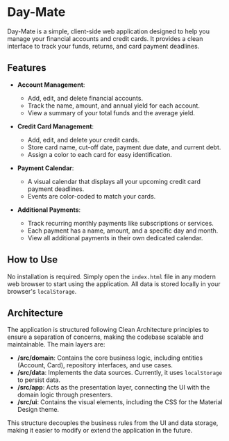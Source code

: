 # Day-Mate

Day-Mate is a simple, client-side web application designed to help you manage your financial accounts and credit cards. It provides a clean interface to track your funds, returns, and card payment deadlines.

## Features

- **Account Management**:
  - Add, edit, and delete financial accounts.
  - Track the name, amount, and annual yield for each account.
  - View a summary of your total funds and the average yield.

- **Credit Card Management**:
  - Add, edit, and delete your credit cards.
  - Store card name, cut-off date, payment due date, and current debt.
  - Assign a color to each card for easy identification.

- **Payment Calendar**:
  - A visual calendar that displays all your upcoming credit card payment deadlines.
  - Events are color-coded to match your cards.

- **Additional Payments**:
  - Track recurring monthly payments like subscriptions or services.
  - Each payment has a name, amount, and a specific day and month.
  - View all additional payments in their own dedicated calendar.

## How to Use

No installation is required. Simply open the `index.html` file in any modern web browser to start using the application. All data is stored locally in your browser's `localStorage`.

## Architecture

The application is structured following Clean Architecture principles to ensure a separation of concerns, making the codebase scalable and maintainable. The main layers are:

- **/src/domain**: Contains the core business logic, including entities (Account, Card), repository interfaces, and use cases.
- **/src/data**: Implements the data sources. Currently, it uses `localStorage` to persist data.
- **/src/app**: Acts as the presentation layer, connecting the UI with the domain logic through presenters.
- **/src/ui**: Contains the visual elements, including the CSS for the Material Design theme.

This structure decouples the business rules from the UI and data storage, making it easier to modify or extend the application in the future.
